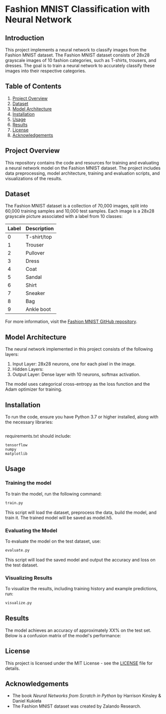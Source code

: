 # Fashion MNIST Classification with Neural Network

## Introduction

This project implements a neural network to classify images from the Fashion MNIST dataset. The Fashion MNIST dataset consists of 28x28 grayscale images of 10 fashion categories, such as T-shirts, trousers, and dresses. The goal is to train a neural network to accurately classify these images into their respective categories.

## Table of Contents

1. [Project Overview](#project-overview)
2. [Dataset](#dataset)
3. [Model Architecture](#model-architecture)
4. [Installation](#installation)
5. [Usage](#usage)
6. [Results](#results)
7. [License](#license)
8. [Acknowledgements](#acknowledgements)

## Project Overview

This repository contains the code and resources for training and evaluating a neural network model on the Fashion MNIST dataset. The project includes data preprocessing, model architecture, training and evaluation scripts, and visualizations of the results.

## Dataset

The Fashion MNIST dataset is a collection of 70,000 images, split into 60,000 training samples and 10,000 test samples. Each image is a 28x28 grayscale picture associated with a label from 10 classes:

| Label | Description   |
|-------|---------------|
| 0     | T-shirt/top   |
| 1     | Trouser       |
| 2     | Pullover      |
| 3     | Dress         |
| 4     | Coat          |
| 5     | Sandal        |
| 6     | Shirt         |
| 7     | Sneaker       |
| 8     | Bag           |
| 9     | Ankle boot    |

For more information, visit the [Fashion MNIST GitHub repository](https://github.com/zalandoresearch/fashion-mnist).

## Model Architecture

The neural network implemented in this project consists of the following layers:

1. Input Layer: 28x28 neurons, one for each pixel in the image.
2. Hidden Layers:
3. Output Layer: Dense layer with 10 neurons, softmax activation.

The model uses categorical cross-entropy as the loss function and the Adam optimizer for training.


## Installation

To run the code, ensure you have Python 3.7 or higher installed, along with the necessary libraries:

```Python
```

requirements.txt should include:

```
tensorflow
numpy
matplotlib
```

## Usage

### Training the model

To train the model, run the following command:

```Python
train.py
```

This script will load the dataset, preprocess the data, build the model, and train it. The trained model will be saved as model.h5.

### Evaluating the Model

To evaluate the model on the test dataset, use:

```Python
evaluate.py
```

This script will load the saved model and output the accuracy and loss on the test dataset.

### Visualizing Results

To visualize the results, including training history and example predictions, run:

```Python
visualize.py
```

## Results

The model achieves an accuracy of approximately XX% on the test set. Below is a confusion matrix of the model's performance:

## License

This project is licensed under the MIT License - see the [LICENSE](LICENSE) file for details.

## Acknowledgements

* The book *Neural Networks from Scratch in Python* by Harrison Kinsley & Daniel Kukieła
* The Fashion MNIST dataset was created by Zalando Research.
